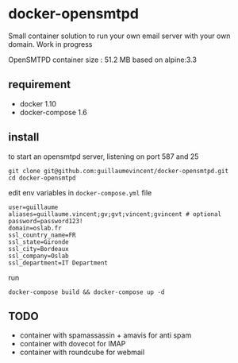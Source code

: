 # docker-opensmtpd

Small container solution to run your own email server with your own domain.
Work in progress

OpenSMTPD container size : 51.2 MB based on alpine:3.3


## requirement

  * docker 1.10
  * docker-compose 1.6

## install

to start an opensmtpd server, listening on port 587 and 25

    git clone git@github.com:guillaumevincent/docker-opensmtpd.git
    cd docker-opensmtpd
    
edit env variables in `docker-compose.yml` file

    user=guillaume
    aliases=guillaume.vincent;gv;gvt;vincent;gvincent # optional
    password=password123!
    domain=oslab.fr
    ssl_country_name=FR
    ssl_state=Gironde
    ssl_city=Bordeaux
    ssl_company=Oslab
    ssl_department=IT Department

run

    docker-compose build && docker-compose up -d


## TODO

  * container with spamassassin + amavis for anti spam
  * container with dovecot for IMAP
  * container with roundcube for webmail

